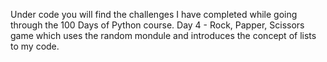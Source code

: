 Under code you will find the challenges I have completed while going through the 100 Days of Python course.
Day 4 - Rock, Papper, Scissors game which uses the random mondule and introduces the concept of lists to my code.
